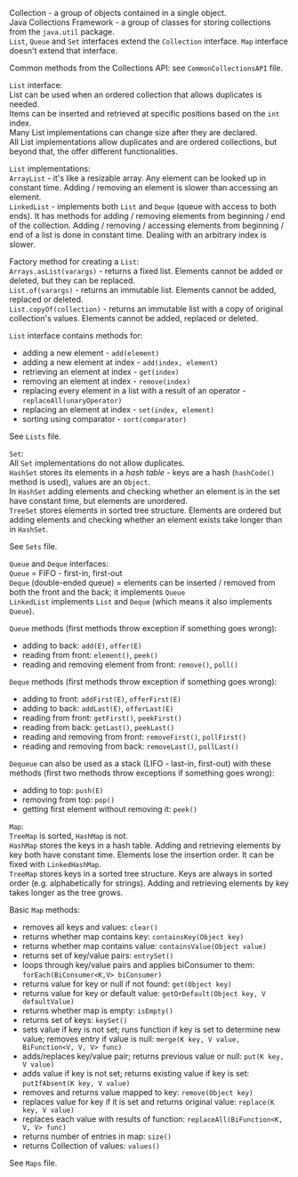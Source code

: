 Collection - a group of objects contained in a single object.\
Java Collections Framework - a group of classes for storing collections from the `java.util` package.\
`List`, `Queue` and `Set` interfaces extend the `Collection` interface. `Map` interface doesn't extend that interface.

Common methods from the Collections API: see `CommonCollectionsAPI` file.

`List` interface:\
List can be used when an ordered collection that allows duplicates is needed.\
Items can be inserted and retrieved at specific positions based on the `int` index.\
Many List implementations can change size after they are declared.\
All List implementations allow duplicates and are ordered collections, but beyond that, the offer different functionalities.

`List` implementations:\
`ArrayList` - it's like a resizable array. Any element can be looked up in constant time. Adding / removing an element is 
slower than accessing an element.\
`LinkedList` - implements both `List` and `Deque` (queue with access to both ends). It has methods for adding / removing 
elements from beginning / end of the collection. Adding / removing / accessing elements from beginning / end of a list
is done in constant time. Dealing with an arbitrary index is slower.

Factory method for creating a `List`:\
`Arrays.asList(varargs)` - returns a fixed list. Elements cannot be added or deleted, but they can be replaced.\
`List.of(varargs)` - returns an immutable list. Elements cannot be added, replaced or deleted.\
`List.copyOf(collection)` - returns an immutable list with a copy of original collection's values. 
Elements cannot be added, replaced or deleted.

`List` interface contains methods for:
* adding a new element - `add(element)`
* adding a new element at index - `add(index, element)`
* retrieving an element at index - `get(index)`
* removing an element at index - `remove(index)`
* replacing every element in a list with a result of an operator - `replaceAll(unaryOperator)`
* replacing an element at index - `set(index, element)`
* sorting using comparator - `sort(comparator)`

See `Lists` file.

`Set`:\
All `Set` implementations do not allow duplicates.\
`HashSet` stores its elements in a _hash table_ - keys are a hash (`hashCode()` method is used), values are an `Object`.\
In `HashSet` adding elements and checking whether an element is in the set have constant time, but elements are unordered.\
`TreeSet` stores elements in sorted tree structure. Elements are ordered but adding elements and checking whether an element
exists take longer than in `HashSet`.

See `Sets` file.

`Queue` and `Deque` interfaces:\
`Queue` = FIFO - first-in, first-out\
`Deque` (double-ended queue) = elements can be inserted / removed from both the front and the back; it implements `Queue`\
`LinkedList` implements `List` and `Deque` (which means it also implements `Queue`).

`Queue` methods (first methods throw exception if something goes wrong): 
* adding to back: `add(E)`, `offer(E)`
* reading from front: `element()`, `peek()`
* reading and removing element from front: `remove()`, `poll()`

`Deque` methods (first methods throw exception if something goes wrong):
* adding to front: `addFirst(E)`, `offerFirst(E)`
* adding to back: `addLast(E)`, `offerLast(E)`
* reading from front: `getFirst()`, `peekFirst()`
* reading from back: `getLast()`, `peekLast()`
* reading and removing from front: `removeFirst()`, `pollFirst()`
* reading and removing from back: `removeLast()`, `pollLast()`

`Dequeue` can also be used as a stack (LIFO - last-in, first-out) with these methods (first two methods throw exceptions
if something goes wrong):
* adding to top: `push(E)`
* removing from top: `pop()`
* getting first element without removing it: `peek()`

`Map`:\
`TreeMap` is sorted, `HashMap` is not.\
`HashMap` stores the keys in a hash table. Adding and retrieving elements by key both have constant time. 
Elements lose the insertion order. It can be fixed with `LinkedHashMap`.\
`TreeMap` stores keys in a sorted tree structure. Keys are always in sorted order (e.g. alphabetically for strings). 
Adding and retrieving elements by key takes longer as the tree grows.

Basic `Map` methods:
* removes all keys and values: `clear()`
* returns whether map contains key: `containsKey(Object key)`
* returns whether map contains value: `containsValue(Object value)`
* returns set of key/value pairs: `entrySet()`
* loops through key/value pairs and applies biConsumer to them: `forEach(BiConsumer<K,V> biConsumer)`
* returns value for key or null if not found: `get(Object key)`
* returns value for key or default value: `getOrDefault(Object key, V defaultValue)`
* returns whether map is empty: `isEmpty()`
* returns set of keys: `keySet()`
* sets value if key is not set; runs function if key is set to determine new value; removes entry if value is null: 
`merge(K key, V value, BiFunction<V, V, V> func)`
* adds/replaces key/value pair; returns previous value or null: `put(K key, V value)`
* adds value if key is not set; returns existing value if key is set: `putIfAbsent(K key, V value)`
* removes and returns value mapped to key: `remove(Object key)`
* replaces value for key if it is set and returns original value: `replace(K key, V value)`
* replaces each value with results of function: `replaceAll(BiFunction<K, V, V> func)`
* returns number of entries in map: `size()`
* returns Collection of values: `values()`

See `Maps` file.